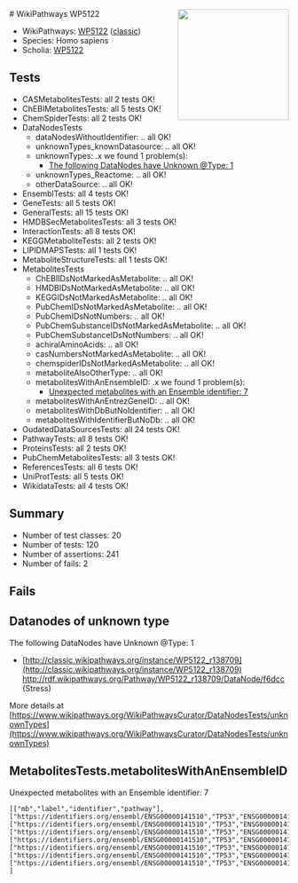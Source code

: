 <img style="float: right; width: 200px" src="https://upload.wikimedia.org/wikipedia/commons/thumb/8/83/Wplogo_with_text_500.png/640px-Wplogo_with_text_500.png" />
# WikiPathways WP5122

* WikiPathways: [WP5122](https://wikipathways.org/pathways/WP5122) ([classic](https://classic.wikipathways.org/instance/WP5122))
* Species: Homo sapiens
* Scholia: [WP5122](https://scholia.toolforge.org/wikipathways/WP5122)
## Tests
* CASMetabolitesTests: all 2 tests OK!
* ChEBIMetabolitesTests: all 5 tests OK!
* ChemSpiderTests: all 2 tests OK!
* DataNodesTests
    * dataNodesWithoutIdentifier: .. all OK!
    * unknownTypes_knownDatasource: .. all OK!
    * unknownTypes: .x we found 1 problem(s):
        * [The following DataNodes have Unknown @Type: 1](#839973df)
    * unknownTypes_Reactome: .. all OK!
    * otherDataSource: .. all OK!
* EnsemblTests: all 4 tests OK!
* GeneTests: all 5 tests OK!
* GeneralTests: all 15 tests OK!
* HMDBSecMetabolitesTests: all 3 tests OK!
* InteractionTests: all 8 tests OK!
* KEGGMetaboliteTests: all 2 tests OK!
* LIPIDMAPSTests: all 1 tests OK!
* MetaboliteStructureTests: all 1 tests OK!
* MetabolitesTests
    * ChEBIIDsNotMarkedAsMetabolite: .. all OK!
    * HMDBIDsNotMarkedAsMetabolite: .. all OK!
    * KEGGIDsNotMarkedAsMetabolite: .. all OK!
    * PubChemIDsNotMarkedAsMetabolite: .. all OK!
    * PubChemIDsNotNumbers: .. all OK!
    * PubChemSubstanceIDsNotMarkedAsMetabolite: .. all OK!
    * PubChemSubstanceIDsNotNumbers: .. all OK!
    * achiralAminoAcids: .. all OK!
    * casNumbersNotMarkedAsMetabolite: .. all OK!
    * chemspiderIDsNotMarkedAsMetabolite: .. all OK!
    * metaboliteAlsoOtherType: .. all OK!
    * metabolitesWithAnEnsembleID: .x we found 1 problem(s):
        * [Unexpected metabolites with an Ensemble identifier: 7](#c300c04a)
    * metabolitesWithAnEntrezGeneID: .. all OK!
    * metabolitesWithDbButNoIdentifier: .. all OK!
    * metabolitesWithIdentifierButNoDb: .. all OK!
* OudatedDataSourcesTests: all 24 tests OK!
* PathwayTests: all 8 tests OK!
* ProteinsTests: all 2 tests OK!
* PubChemMetabolitesTests: all 3 tests OK!
* ReferencesTests: all 6 tests OK!
* UniProtTests: all 5 tests OK!
* WikidataTests: all 4 tests OK!


## Summary

* Number of test classes: 20
* Number of tests: 120
* Number of assertions: 241
* Number of fails: 2

## Fails

<a name="839973df" />

## Datanodes of unknown type

The following DataNodes have Unknown @Type: 1

* [http://classic.wikipathways.org/instance/WP5122_r138709](http://classic.wikipathways.org/instance/WP5122_r138709) http://rdf.wikipathways.org/Pathway/WP5122_r138709/DataNode/f6dcc (Stress)


More details at [https://www.wikipathways.org/WikiPathwaysCurator/DataNodesTests/unknownTypes](https://www.wikipathways.org/WikiPathwaysCurator/DataNodesTests/unknownTypes)

<a name="c300c04a" />

## MetabolitesTests.metabolitesWithAnEnsembleID

Unexpected metabolites with an Ensemble identifier: 7
```
[["mb","label","identifier","pathway"],
["https://identifiers.org/ensembl/ENSG00000141510","TP53","ENSG00000141510","http://rdf.wikipathways.org/Pathway/WP5122_r138709/WP/Interaction/bcdc3"],
["https://identifiers.org/ensembl/ENSG00000141510","TP53","ENSG00000141510","http://rdf.wikipathways.org/Pathway/WP5122_r138709/WP/Interaction/d101f"],
["https://identifiers.org/ensembl/ENSG00000141510","TP53","ENSG00000141510","http://rdf.wikipathways.org/Pathway/WP5122_r138709/WP/Interaction/e69a2"],
["https://identifiers.org/ensembl/ENSG00000141510","TP53","ENSG00000141510","http://rdf.wikipathways.org/Pathway/WP5122_r138709/WP/Interaction/ecb55"],
["https://identifiers.org/ensembl/ENSG00000141510","TP53","ENSG00000141510","http://rdf.wikipathways.org/Pathway/WP5122_r138709/WP/Interaction/id704eaa83"],
["https://identifiers.org/ensembl/ENSG00000141510","TP53","ENSG00000141510","http://rdf.wikipathways.org/Pathway/WP5122_r138709/WP/Interaction/id7dab0398"],
["https://identifiers.org/ensembl/ENSG00000141510","TP53","ENSG00000141510","https://identifiers.org/wikipathways/WP5122_r138709"]
]
```

